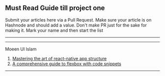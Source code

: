 ## Must Read Guide till project one

Submit your articles here via a Pull Request. Make sure your article is on Hashnode and should add a value. Don't make PR just for the sake for making it.
Mark your name and then start the list

---

---
Moeen Ul Islam
1. [Mastering the art of react-native app structure](https://moeen.hashnode.dev/mastering-the-art-of-react-native-app-structure)
2. [A comprehensive guide to flexbox with code snippets](https://moeen.hashnode.dev/flex-your-layouts-a-comprehensive-guide-to-flexbox-in-react-native-with-code-snippets)

---
